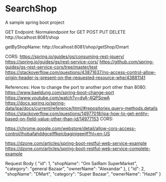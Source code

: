 # SearchShop
A sample spring boot project

GET Endpoint:
Normalendpoint for
GET
POST
PUT
DELETE 
http://localhost:8081/shop

getByShopName:
http://localhost:8081/shop/getShop/Dmart

CORS:
https://spring.io/guides/gs/consuming-rest-jquery/
https://spring.io/guides/gs/rest-service-cors/
https://github.com/spring-guides/gs-rest-service-cors/tree/master/test
https://stackoverflow.com/questions/43871637/no-access-control-allow-origin-header-is-present-on-the-requested-resource-whe/43881141

References:
How to change the port to another port other than 8080: https://www.baeldung.com/spring-boot-change-port
https://www.youtube.com/watch?v=dyA-4QPSowA
https://docs.spring.io/spring-data/jpa/docs/current/reference/html/#repositories.query-methods.details
https://stackoverflow.com/questions/14977018/jpa-how-to-get-entity-based-on-field-value-other-than-id/14977153
CORS:

https://chrome.google.com/webstore/detail/allow-cors-access-control/lhobafahddgcelffkeicbaginigeejlf?hl=en-US

https://dzone.com/articles/spring-boot-restful-web-service-example
https://dzone.com/articles/spring-boot-restful-web-service-complete-example


Request Body
{
"id": 1,
"shopName": "Om SaiRam SuperMarket",
"category": "general Bazaar",
"ownerName": "Alexandar"
},
  {
"id": 2,
"shopName": "DMart",
"category": "Super Bazaar",
"ownerName": "Hazel"
}
